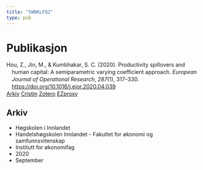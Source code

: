 ```yaml
---
title: "5WNKLFQ2"
type: pub
---
```

<h1>Publikasjon</h1>
<article id="csl-bib-container-5WNKLFQ2" class="csl-bib-container">
  <div class="csl-bib-body" style="line-height: 1.35; padding-left: 1em; text-indent:-1em;">
  <div class="csl-entry">Hou, Z., Jin, M., &amp; Kumbhakar, S. C. (2020). Productivity spillovers and human capital: A semiparametric varying coefficient approach. <i>European Journal of Operational Research</i>, <i>287</i>(1), 317&#x2013;330. <a href="https://doi.org/10.1016/j.ejor.2020.04.039">https://doi.org/10.1016/j.ejor.2020.04.039</a></div>
</div>
  <div class="csl-bib-buttons">
    <a href="#taxonomy-article-5WNKLFQ2" class="csl-bib-button">Arkiv</a>
    <a href alt="Cristin URL" class="csl-bib-button">Cristin</a>
    <a href alt="Zotero URL" class="csl-bib-button">Zotero</a>
    <a href="http://ezproxy.inn.no/login?url=https://doi.org/10.1016/j.ejor.2020.04.039" class="csl-bib-button">EZproxy</a>
  </div>
  <div id="csl-bib-meta-container-5WNKLFQ2"></div>
</article>
<div id="csl-bib-meta-5WNKLFQ2" class="csl-bib-meta">
  <article id="taxonomy-article-5WNKLFQ2" class="taxonomy-article">
    <h1>Arkiv</h1>
    <ul>
      <li>Høgskolen i Innlandet</li>
      <li>Handelshøgskolen Innlandet - Fakultet for økonomi og samfunnsvitenskap</li>
      <li>Institutt for økonomifag</li>
      <li>2020</li>
      <li>September</li>
    </ul>
  </article>
</div>

